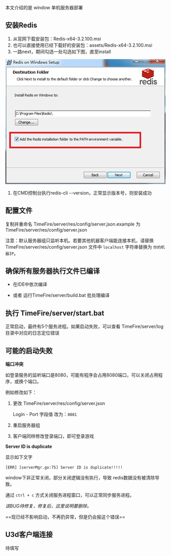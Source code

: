 本文介绍的是 window 单机服务器部署

## 安装Redis

  1. 从官网下载安装包：Redis-x64-3.2.100.msi
  1. 也可以直接使用已经下载好的安装包：assets/Redis-x64-3.2.100.msi
  1. 一路next，期间勾选一处勾选如下图，直至install

  ![图1](assets/e.jpg)

  1. 在CMD控制台执行redis-cli --version，正常显示版本号，则安装成功


## 配置文件

复制并重命名 TimeFire/server/res/config/server.json.example 为 TimeFire/server/res/config/server.json

注意：默认服务器组只监听本机。若要其他机器客户端能连接本机，请替换 TimeFire/server/res/config/server.json 文件中 `localhost` 字符串替换为 `你的机器IP`。


## 确保所有服务器执行文件已编译

  - 在IDE中依次编译

  - 或者 运行TimeFire/server/build.bat 批处理编译


## 执行 TimeFire/server/start.bat

正常启动，最终有5个服务进程。如果启动失败，可以查看 TimeFire/server/log 目录中对应的日志定位错误


## 可能的启动失败

**端口冲突**

如登录服务的监听端口是8080，可能有程序会占用8080端口，可以关闭占用程序，或换个端口。

例如修改如下：

1. 更改 TimeFire/server/res/config/server.json

    Login - Port 字段值 改为：`8081`

1. 重启服务器组

1. 客户端同样修改登录端口，即可登录游戏


**Server ID is duplicate**

显示如下文字

```dos
[ERR] [serverMgr.go:75] Server ID is duplicate!!!!!
```

window下非正常关闭，部分关闭逻辑没有执行，导致 redis数据没有被清除导致。

通过 `ctrl + c` 方式关闭服务进程窗口，可以正常同步服务进程。

*该BUG待修复，修复后，这里说明要删除。*

==现已经不影响启动，不再扔异常，但是仍会报这个错误==


## U3d客户端连接

待填写
